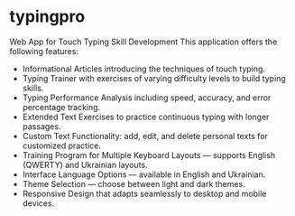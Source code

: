 # typingpro

Web App for Touch Typing Skill Development
This application offers the following features:

- Informational Articles introducing the techniques of touch typing.
- Typing Trainer with exercises of varying difficulty levels to build typing skills.
- Typing Performance Analysis including speed, accuracy, and error percentage tracking.
- Extended Text Exercises to practice continuous typing with longer passages.
- Custom Text Functionality: add, edit, and delete personal texts for customized practice.
- Training Program for Multiple Keyboard Layouts — supports English (QWERTY) and Ukrainian layouts.
- Interface Language Options — available in English and Ukrainian.
- Theme Selection — choose between light and dark themes.
- Responsive Design that adapts seamlessly to desktop and mobile devices.
